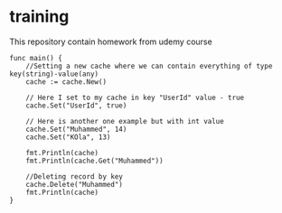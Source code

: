 # training
This repository contain homework from udemy course



```golang
func main() {
	//Setting a new cache where we can contain everything of type key(string)-value(any)
	cache := cache.New()

	// Here I set to my cache in key "UserId" value - true
	cache.Set("UserId", true)

	// Here is another one example but with int value
	cache.Set("Muhammed", 14)
	cache.Set("KOla", 13)

	fmt.Println(cache)
	fmt.Println(cache.Get("Muhammed"))

	//Deleting record by key
	cache.Delete("Muhammed")
	fmt.Println(cache)
}
```
